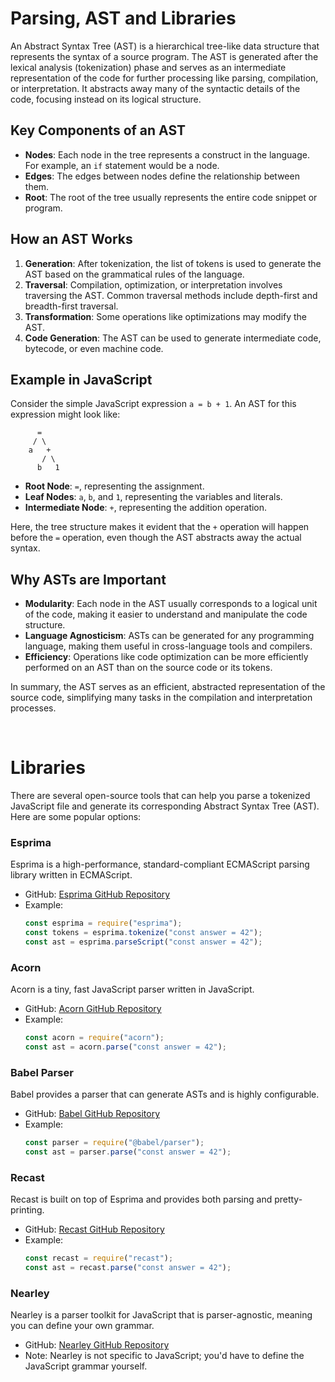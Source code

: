 # Parsing, AST and Libraries

An Abstract Syntax Tree (AST) is a hierarchical tree-like data structure that represents the syntax of a source program. The AST is generated after the lexical analysis (tokenization) phase and serves as an intermediate representation of the code for further processing like parsing, compilation, or interpretation. It abstracts away many of the syntactic details of the code, focusing instead on its logical structure.

## Key Components of an AST

- **Nodes**: Each node in the tree represents a construct in the language. For example, an `if` statement would be a node.
- **Edges**: The edges between nodes define the relationship between them.
- **Root**: The root of the tree usually represents the entire code snippet or program.

## How an AST Works

1. **Generation**: After tokenization, the list of tokens is used to generate the AST based on the grammatical rules of the language.
2. **Traversal**: Compilation, optimization, or interpretation involves traversing the AST. Common traversal methods include depth-first and breadth-first traversal.
3. **Transformation**: Some operations like optimizations may modify the AST.
4. **Code Generation**: The AST can be used to generate intermediate code, bytecode, or even machine code.

## Example in JavaScript

Consider the simple JavaScript expression `a = b + 1`. An AST for this expression might look like:

```
      =
     / \
    a   +
       / \
      b   1
```

- **Root Node**: `=`, representing the assignment.
- **Leaf Nodes**: `a`, `b`, and `1`, representing the variables and literals.
- **Intermediate Node**: `+`, representing the addition operation.

Here, the tree structure makes it evident that the `+` operation will happen before the `=` operation, even though the AST abstracts away the actual syntax.

## Why ASTs are Important

- **Modularity**: Each node in the AST usually corresponds to a logical unit of the code, making it easier to understand and manipulate the code structure.
- **Language Agnosticism**: ASTs can be generated for any programming language, making them useful in cross-language tools and compilers.
- **Efficiency**: Operations like code optimization can be more efficiently performed on an AST than on the source code or its tokens.

In summary, the AST serves as an efficient, abstracted representation of the source code, simplifying many tasks in the compilation and interpretation processes.

<br>

# Libraries

There are several open-source tools that can help you parse a tokenized JavaScript file and generate its corresponding Abstract Syntax Tree (AST). Here are some popular options:

### Esprima

Esprima is a high-performance, standard-compliant ECMAScript parsing library written in ECMAScript.

- GitHub: [Esprima GitHub Repository](https://github.com/jquery/esprima)
- Example:
  ```javascript
  const esprima = require("esprima");
  const tokens = esprima.tokenize("const answer = 42");
  const ast = esprima.parseScript("const answer = 42");
  ```

### Acorn

Acorn is a tiny, fast JavaScript parser written in JavaScript.

- GitHub: [Acorn GitHub Repository](https://github.com/acornjs/acorn)
- Example:
  ```javascript
  const acorn = require("acorn");
  const ast = acorn.parse("const answer = 42");
  ```

### Babel Parser

Babel provides a parser that can generate ASTs and is highly configurable.

- GitHub: [Babel GitHub Repository](https://github.com/babel/babel)
- Example:
  ```javascript
  const parser = require("@babel/parser");
  const ast = parser.parse("const answer = 42");
  ```

### Recast

Recast is built on top of Esprima and provides both parsing and pretty-printing.

- GitHub: [Recast GitHub Repository](https://github.com/benjamn/recast)
- Example:
  ```javascript
  const recast = require("recast");
  const ast = recast.parse("const answer = 42");
  ```

### Nearley

Nearley is a parser toolkit for JavaScript that is parser-agnostic, meaning you can define your own grammar.

- GitHub: [Nearley GitHub Repository](https://github.com/kach/nearley)
- Note: Nearley is not specific to JavaScript; you'd have to define the JavaScript grammar yourself.
